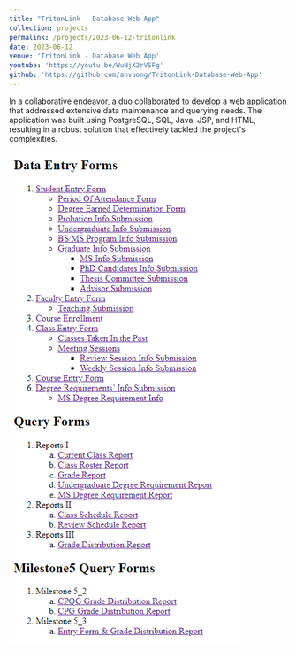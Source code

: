 ```yaml
---
title: "TritonLink - Database Web App"
collection: projects
permalink: /projects/2023-06-12-tritonlink
date: 2023-06-12
venue: 'TritonLink - Database Web App'
youtube: 'https://youtu.be/WuNjX2rVSFg'
github: 'https://github.com/ahvuong/TritonLink-Database-Web-App'
---
```

In a collaborative endeavor, a duo collaborated to develop a web application that addressed extensive data maintenance and querying needs. The application was built using PostgreSQL, SQL, Java, JSP, and HTML, resulting in a robust solution that effectively tackled the project's complexities.

![homepage](/images/tritonlink_homepage.png)



